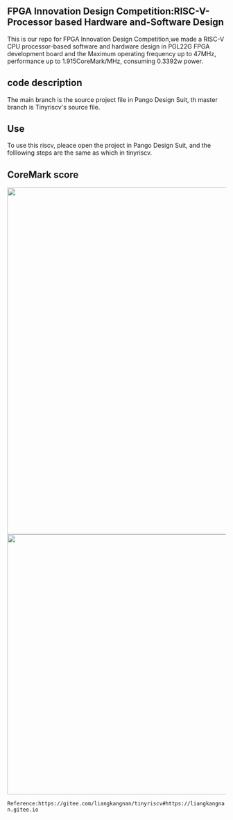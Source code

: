 ## FPGA Innovation Design Competition:RISC-V-Processor based Hardware and-Software Design
  
This is our repo for FPGA Innovation Design Competition,we made a RISC-V CPU processor-based software and hardware design in PGL22G FPGA development board and the Maximum operating frequency up to 47MHz, performance up to 1.915CoreMark/MHz, consuming 0.3392w power.
## code description
The main branch is the source project file in Pango Design Suit, th master branch is Tinyriscv's source file.
## Use
To use  this riscv, pleace open the project in Pango Design Suit, and the folllowing steps are the same as which in tinyriscv. 

## CoreMark score

<div align=center><img src="https://user-images.githubusercontent.com/88324880/200857709-a5850a39-aaee-4670-8823-e8374b26d1ce.png" width="800"></div>

<div align=center><img src="https://user-images.githubusercontent.com/88324880/200857735-09c6642c-8d8c-4518-aadf-78cfc79a0218.png" width="600"></div>

`Reference:https://gitee.com/liangkangnan/tinyriscv#https://liangkangnan.gitee.io`
